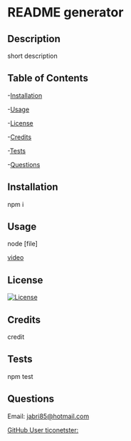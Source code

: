    # README generator
  ## Description
  short description
   ## Table of Contents
  -[Installation](#installation)

  -[Usage](#usage)

  -[License](#license)

  -[Credits](#credits)

  -[Tests](#tests)

  -[Questions](#questions)
   ## Installation
   npm i
   ## Usage
   node [file]
   
   [video](https://user-images.githubusercontent.com/19826920/170410601-61ad3f4b-e1ea-4837-8476-8153dbb847c6.mp4)
   ## License 
   [![License](https://img.shields.io/badge/License-MIT-yellow.svg)](https://opensource.org/licenses/MIT)
   ## Credits 
   credit
   ## Tests 
   npm test
   ## Questions 
   Email: jabri85@hotmail.com

   [GitHub User ticonetster:](https://github.com/ticonetster)
